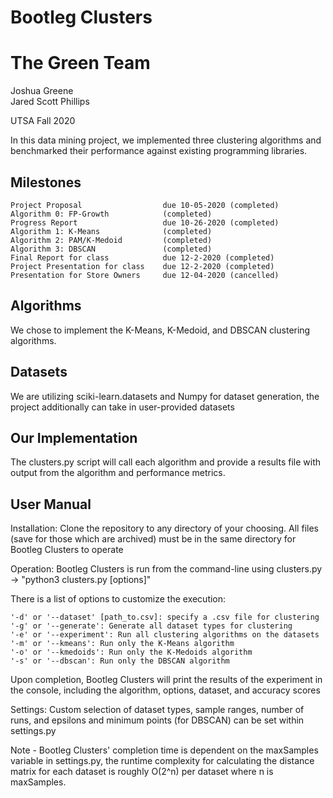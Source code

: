 # Bootleg Clusters
# The Green Team

Joshua Greene  
Jared Scott Phillips

UTSA Fall 2020

In this data mining project, we implemented three clustering algorithms and benchmarked their performance against existing programming libraries.

## Milestones

```  
Project Proposal                  due 10-05-2020 (completed)
Algorithm 0: FP-Growth            (completed)  
Progress Report                   due 10-26-2020 (completed)
Algorithm 1: K-Means              (completed)
Algorithm 2: PAM/K-Medoid         (completed)
Algorithm 3: DBSCAN               (completed)
Final Report for class            due 12-2-2020 (completed)  
Project Presentation for class    due 12-2-2020 (completed)  
Presentation for Store Owners     due 12-04-2020 (cancelled)  
```

## Algorithms

We chose to implement the K-Means, K-Medoid, and DBSCAN clustering algorithms.

## Datasets

We are utilizing sciki-learn.datasets and Numpy for dataset generation, the project additionally can take in user-provided datasets

## Our Implementation

The clusters.py script will call each algorithm and provide a results file with output from the algorithm and performance metrics.

## User Manual

Installation: Clone the repository to any directory of your choosing. All files (save for those which are archived) must be in the same directory for Bootleg Clusters to operate

Operation: Bootleg Clusters is run from the command-line using clusters.py -> "python3 clusters.py [options]"

  There is a list of options to customize the execution:
  
    '-d' or '--dataset' [path_to.csv]: specify a .csv file for clustering
    '-g' or '--generate': Generate all dataset types for clustering
    '-e' or '--experiment': Run all clustering algorithms on the datasets
    '-m' or '--kmeans': Run only the K-Means algorithm
    '-o' or '--kmedoids': Run only the K-Medoids algorithm
    '-s' or '--dbscan': Run only the DBSCAN algorithm
    
  Upon completion, Bootleg Clusters will print the results of the experiment in the console, including the algorithm, options, dataset, and accuracy scores
  
Settings: Custom selection of dataset types, sample ranges, number of runs, and epsilons and minimum points (for DBSCAN) can be set within settings.py

  Note - Bootleg Clusters' completion time is dependent on the maxSamples variable in settings.py, the runtime complexity for calculating the distance matrix for each
  dataset is roughly O(2^n) per dataset where n is maxSamples.
